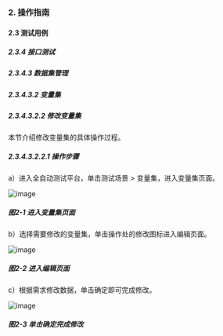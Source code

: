 ### 2. 操作指南

#### 2.3 测试用例

##### 2.3.4 接口测试

##### 2.3.4.3 数据集管理

##### 2.3.4.3.2 变量集

##### 2.3.4.3.2.2 修改变量集

本节介绍修改变量集的具体操作过程。

##### 2.3.4.3.2.2.1 操作步骤

a）进入全自动测试平台，单击测试场景 > 变量集，进入变量集页面。

![image](https://user-images.githubusercontent.com/79617492/190049022-a6d6194d-ce38-4389-b179-d258f7103cb6.png)

##### 图2-1 进入变量集页面

b）选择需要修改的变量集，单击操作处的修改图标进入编辑页面。

![image](https://user-images.githubusercontent.com/79617492/190049036-ea7921be-aeeb-45f6-b090-0e7ba2929ea7.png)

##### 图2-2 进入编辑页面

c）根据需求修改数据，单击确定即可完成修改。

![image](https://user-images.githubusercontent.com/79617492/190049047-3d0885cb-d29e-46e7-a18e-8db37c194a0a.png)

##### 图2-3 单击确定完成修改
